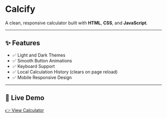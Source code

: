 # Calcify

A clean, responsive calculator built with **HTML**, **CSS**, and **JavaScript**.

---

## ✨ Features

- ✅ Light and Dark Themes
- ✅ Smooth Button Animations
- ✅ Keyboard Support
- ✅ Local Calculation History (clears on page reload)
- ✅ Mobile Responsive Design

---

## 🚀 Live Demo

[👉 View Calculator](https://harshladha.github.io/calcify/)

